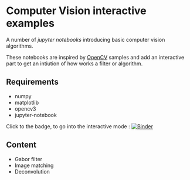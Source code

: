 # Computer Vision interactive examples

A number of *jupyter notebooks* introducing basic computer vision algorithms.

These notebooks are inspired by [OpenCV](https://github.com/opencv/opencv/blob/master/samples) samples and add an interactive part to get an intiution of how works a filter or algorithm.

## Requirements

* numpy
* matplotlib
* opencv3
* jupyter-notebook

Click to the badge, to go into the interactive mode : [![Binder](http://mybinder.org/badge.svg)](http://mybinder.org:/repo/vfdev-5/cv_interactive)

## Content

* Gabor filter
* Image matching
* Deconvolution
